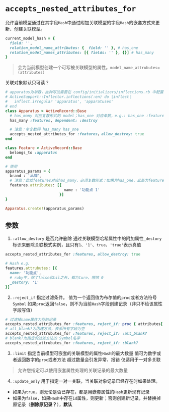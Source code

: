 # `accepts_nested_attributes_for`

允许当前模型通过在其字段`Hash`中通过附加关联模型的字段`Hash`的嵌套方式来更新、创建关联模型。
```ruby
current_model_hash = {
  field: '',
  relation_model_name_attributes: {  field: '' }, # has_one
  relation_model_names_attributes: [{ fields: '' }, {}] # has_many
}
```
> 会为当前模型创建一个可写被关联模型的属性。`model_name_attrubutes=(attributes)`

关联对象默认只可读？

```ruby
# apparatus为单数，此种写法需要在 config/initializers/inflections.rb 中配置
# ActiveSupport::Inflector.inflections(:en) do |inflect|
#   inflect.irregular 'apparatus', 'apparatuses'
# end
class Apparatus > ActiveRecord::Base
  # has_many 对应复数形式的 model；has_one 对应单数，e.g.: has_one :feature
  has_many :features, dependent: :destroy

  # 注意：单复数同 has_many has_one
  accepts_nested_attributes_for :features，allow_destroy: true
end

class Feature > ActiveRecord::Base
  belongs_to :apparatus
end

# 使用
apparatus_params = {
  brand : '品牌',
  # 注意：此处features对应has_many，必须复数形式；如果为has_one，此处为feature.attributes: { :name => '功能点 1' }
  features.attributes: [{
                          name : '功能点 1'
                        }]
}

Apparatus.create!(apparatus_params)
```


## 参数
1. `:allow_destory`
是否允许删除
通过关联模型哈希属性中的附加属性`_destory`标识来删除关联模式实例，且只有`1`、`'1'`、`true`、`'true'`表示真值

```ruby
accepts_nested_attributes_for :features, allow_destroy: true

# Hash e.g.
features.attrubutes: [{
  name: '功能点',
  # ruby中，除了false和nil之外，都为ture，哪怕 0
  _destory: '1'
}]
```

2. `:reject_if`
指定过滤条件。
值为一个返回值为布尔值的`proc`或者方法符号`Symbol`
如果`proc`返回`false`，则不为当前`Hash`字段创建记录（非只不给该属性字段写值）

```ruby
# 过滤掉name属性为空的记录
accepts_nested_attributes_for :features, reject_if: proc { attributes['name'].blank? }
# all_blank?为内建方法，表示所有字段为空
accepts_nested_attrubutes_for :features, reject_if: :all_blank?
# blank?为指定的过滤方法的 Symbol名字
accepts_nested_attrubutes_for :features, reject_if: :blank?
```

3. `:limit`
指定当前模型可嵌套的关联模型的属性`Hash`的最大数量
值可为数字或者返回数字的`proc`或者方法
超过数量会引发异常、报错
仅适用于一对多关联
> 允许您指定可以使用嵌套属性处理的关联记录的最大数量

4. `:update_only`
用于指定一对一关联，当关联对象记录已经存在时如果处理。
 - 如果为`true`，则无论是否已存在，都是用嵌套属性的`Hash`更新现有记录
 - 如果为`false`，如果`Hash`中存在`id`属性，则更新；否则创建新记录，并替换掉原记录（**删除原记录？**），**默认**
